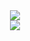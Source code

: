 <div align="center">
  <img  src="https://github-readme-stats.vercel.app/api?username=GLoveLei&show_icons=true&theme=radical&hide=contribs,prs" />
</div>


<div align="center">
  <img  src="https://github-readme-streak-stats.herokuapp.com?user=dongyuanwai&theme=onedark&date_format=M%20j%5B%2C%20Y%5D" />
</div>
